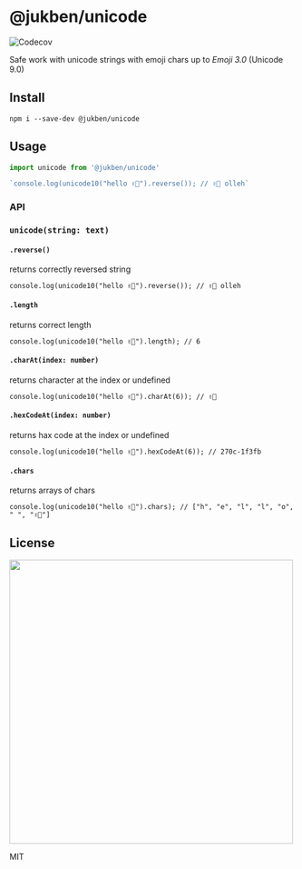 # @jukben/unicode
![Codecov](https://codecov.io/gh/jukben/unicode/branch/master/graph/badge.svg)

Safe work with unicode strings with emoji chars up to *Emoji 3.0* (Unicode 9.0)


## Install

`npm i --save-dev @jukben/unicode`

## Usage

```javascript
import unicode from '@jukben/unicode'

`console.log(unicode10("hello ✌🏻").reverse()); // ✌🏻 olleh`
```

### API

### `unicode(string: text)`

#### `.reverse()`
returns correctly reversed string

`console.log(unicode10("hello ✌🏻").reverse()); // ✌🏻 olleh`
#### `.length`
returns correct length

`console.log(unicode10("hello ✌🏻").length); // 6`
#### `.charAt(index: number)`
returns character at the index or undefined

`console.log(unicode10("hello ✌🏻").charAt(6)); // ✌🏻`
#### `.hexCodeAt(index: number)`
returns hax code at the index or undefined

`console.log(unicode10("hello ✌🏻").hexCodeAt(6)); // 270c-1f3fb`
#### `.chars`
returns arrays of chars

`console.log(unicode10("hello ✌🏻").chars); // ["h", "e", "l", "l", "o", " ", "✌🏻"]`

## License

<img src="https://media.giphy.com/media/AuIvUrZpzBl04/giphy.gif" width="500">

MIT
